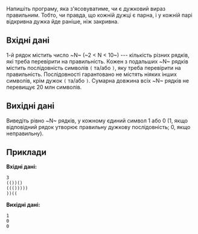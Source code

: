 ﻿Напишіть програму, яка з'ясовуватиме, чи є дужковий вираз правильним. Тобто, чи правда, що кожній дужці є парна, і у кожній парі відкривна дужка йде раніше, ніж закривна.

## Вхідні дані
1-й рядок містить число ~N~ (~2 < N < 10~) --- кількість різних рядків, які треба перевірити на правильність. Кожен з подальших ~N~ рядків містить послідовність символів `(` та/або `)`, яку треба перевірити на правильність. Послідовності гарантовано не містять ніяких інших символів, крім дужок `(` та/або `)`. Сумарна довжина всіх ~N~ рядків не перевищує 20 млн символів.

## Вихідні дані
Виведіть рівно ~N~ рядків, у кожному єдиний символ 1 або 0 (1, якщо відповідний рядок утворює правильну дужкову послідовність; 0, якщо неправильну).

## Приклади
**Вхідні дані:**
```
3
(())()
((()))))
))((
```

**Вихідні дані:**
```
1
0
0
```